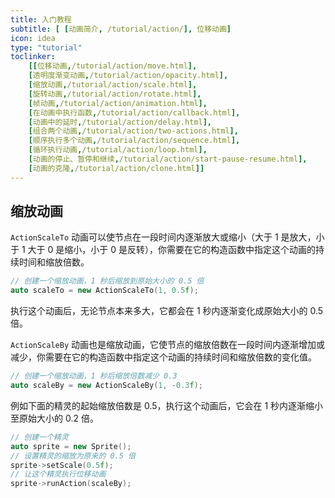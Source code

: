 ```yaml
---
title: 入门教程
subtitle: [ [动画简介, /tutorial/action/], 位移动画]
icon: idea
type: "tutorial"
toclinker: 
    [[位移动画,/tutorial/action/move.html],
    [透明度渐变动画,/tutorial/action/opacity.html],
    [缩放动画,/tutorial/action/scale.html],
    [旋转动画,/tutorial/action/rotate.html],
    [帧动画,/tutorial/action/animation.html],
    [在动画中执行函数,/tutorial/action/callback.html],
    [动画中的延时,/tutorial/action/delay.html],
    [组合两个动画,/tutorial/action/two-actions.html],
    [顺序执行多个动画,/tutorial/action/sequence.html],
    [循环执行动画,/tutorial/action/loop.html],
    [动画的停止、暂停和继续,/tutorial/action/start-pause-resume.html],
    [动画的克隆,/tutorial/action/clone.html]]
---
```

## 缩放动画

`ActionScaleTo` 动画可以使节点在一段时间内逐渐放大或缩小（大于 1 是放大，小于 1 大于 0 是缩小，小于 0 是反转），你需要在它的构造函数中指定这个动画的持续时间和缩放倍数。

```cpp
// 创建一个缩放动画，1 秒后缩放到原始大小的 0.5 倍
auto scaleTo = new ActionScaleTo(1, 0.5f);
```

执行这个动画后，无论节点本来多大，它都会在 1 秒内逐渐变化成原始大小的 0.5 倍。

`ActionScaleBy` 动画也是缩放动画，它使节点的缩放倍数在一段时间内逐渐增加或减少，你需要在它的构造函数中指定这个动画的持续时间和缩放倍数的变化值。

```cpp
// 创建一个缩放动画，1 秒后缩放倍数减少 0.3
auto scaleBy = new ActionScaleBy(1, -0.3f);
```

例如下面的精灵的起始缩放倍数是 0.5，执行这个动画后，它会在 1 秒内逐渐缩小至原始大小的 0.2 倍。

```cpp
// 创建一个精灵
auto sprite = new Sprite();
// 设置精灵的缩放为原来的 0.5 倍
sprite->setScale(0.5f);
// 让这个精灵执行位移动画
sprite->runAction(scaleBy);
```
